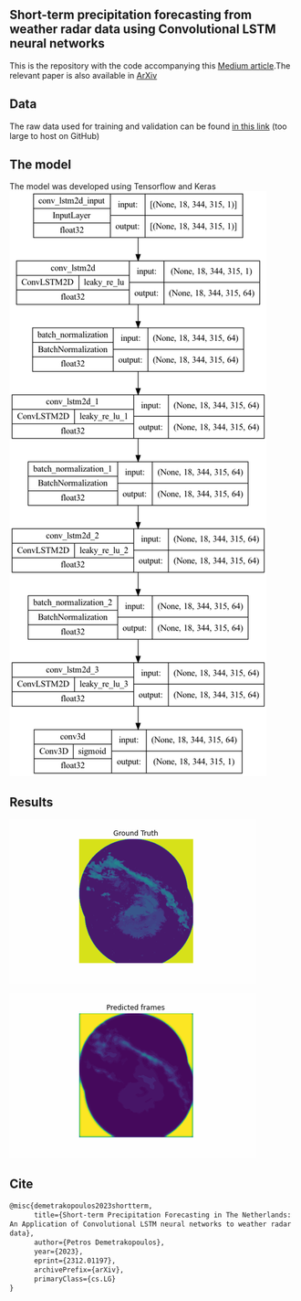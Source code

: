 ## Short-term precipitation forecasting from weather radar data using Convolutional LSTM neural networks
This is the repository with the code accompanying this [Medium article](https://medium.com/@petrosdemetrakopoulos/short-term-precipitation-forecasting-using-convolutional-lstm-neural-networks-f347db1b5f1d).The relevant paper is also available in [ArXiv](https://arxiv.org/abs/2312.01197)
## Data
The raw data used for training and validation can be found [in this link](https://drive.google.com/drive/folders/17MCuvQmcydUSNUFwf_rZLtFt2K0kddlV?usp=sharing) (too large to host on GitHub)
## The model
The model was developed using Tensorflow and Keras
![Model](./model.png)
## Results
![Ground Truth](./ground_truth.gif)

![Predicted frames](./predicted.gif)

## Cite
```
@misc{demetrakopoulos2023shortterm,
      title={Short-term Precipitation Forecasting in The Netherlands: An Application of Convolutional LSTM neural networks to weather radar data}, 
      author={Petros Demetrakopoulos},
      year={2023},
      eprint={2312.01197},
      archivePrefix={arXiv},
      primaryClass={cs.LG}
}
```
